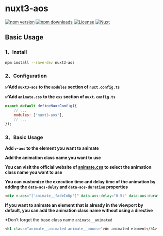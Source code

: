 # nuxt3-aos

[![npm version][npm-version-src]][npm-version-href] [![npm downloads][npm-downloads-src]][npm-downloads-href] [![License][license-src]][license-href] [![Nuxt][nuxt-src]][nuxt-href]

## Basic Usage

### 1、Install

```bash
npm install --save-dev nuxt3-aos
```

### 2、Configuration

**✅Add `nuxt3-aos` to the `modules` section of `nuxt.config.ts`**

**✅Add `animate.css` to the `css` section of `nuxt.config.ts`**

```js
export default defineNuxtConfig({
	// ...
	modules: ["nuxt3-aos"],
	// ...
});
```

### 3、Basic Usage

**Add `v-aos` to the element you want to animate**

**Add the animation class name you want to use**

**You can visit the official website of [animate.css](https://animate.style/) to select the animation class name you want to use**

**You can customize the execution time and delay time of the animation by adding the `data-aos-delay` and `data-aos-duration` properties**

```html
<div v-aos="['animate__fadeInUp']" data-aos-delay="0.5s" data-aos-duration="1s">An animated element</div>
```

**If you want to animate an element that is already in the viewport by default, you can add the animation class name without using a directive**

\*Don't forget the base class name `animate__animated`

```html
<h1 class="animate__animated animate__bounce">An animated element</h1>
```

<!-- Badges -->

[npm-version-src]: https://img.shields.io/npm/v/nuxt3-aos/latest.svg?style=flat&colorA=18181B&colorB=28CF8D
[npm-version-href]: https://npmjs.com/package/nuxt3-aos
[npm-downloads-src]: https://img.shields.io/npm/dm/nuxt3-aos.svg?style=flat&colorA=18181B&colorB=28CF8D
[npm-downloads-href]: https://npmjs.com/package/nuxt3-aos
[license-src]: https://img.shields.io/npm/l/nuxt3-aos.svg?style=flat&colorA=18181B&colorB=28CF8D
[license-href]: https://npmjs.com/package/nuxt3-aos
[nuxt-src]: https://img.shields.io/badge/Nuxt-18181B?logo=nuxt.js
[nuxt-href]: https://nuxt.com
